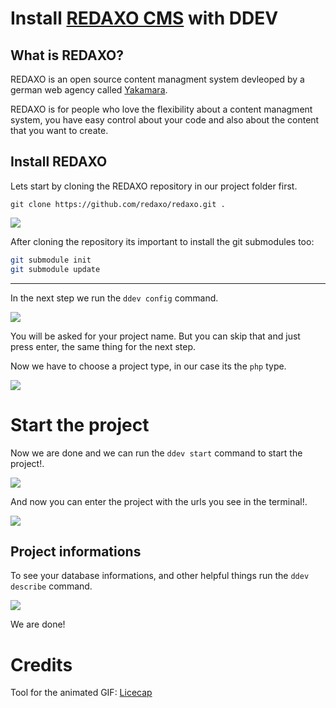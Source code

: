 # Install [REDAXO CMS](https://redaxo.org) with DDEV

## What is REDAXO?

REDAXO is an open source content managment system devleoped by a german web agency called [Yakamara](https://www.yakamara.de/). 

REDAXO is for people who love the flexibility about a content managment system, you have easy control about your code and also about the content that you want to create. 

## Install REDAXO

Lets start by cloning the REDAXO repository in our project folder first.

`git clone https://github.com/redaxo/redaxo.git .`

![](https://raw.githubusercontent.com/crydotsnake/ddev-contrib/master/recipes/install-redaxo-cms-with-ddev/img/clone-repository.gif)

After cloning the repository its important to install the git submodules too:

```bash
git submodule init
git submodule update
```

---

In the next step we run the `ddev config` command.

![](https://github.com/crydotsnake/ddev-contrib/blob/master/recipes/install-redaxo-cms-with-ddev/img/project-name.png?raw=true)

You will be asked for your project name. But you can skip that and 
just press enter, the same thing for the next step.

Now we have to choose a project type, in our case its the `php` type.

![](https://github.com/crydotsnake/ddev-contrib/blob/master/recipes/install-redaxo-cms-with-ddev/img/project-type.png?raw=true)

# Start the project

Now we are done and we can run the `ddev start` command to start the project!.

![](https://github.com/crydotsnake/ddev-contrib/blob/master/recipes/install-redaxo-cms-with-ddev/img/project-start.gif?raw=true)

And now you can enter the project with the urls you see in the terminal!.

![](https://github.com/crydotsnake/ddev-contrib/blob/master/recipes/install-redaxo-cms-with-ddev/img/project.png?raw=true)

## Project informations

To see your database informations, and other helpful things run the `ddev describe` command.

![](https://github.com/crydotsnake/ddev-contrib/blob/master/recipes/install-redaxo-cms-with-ddev/img/project-informations.png?raw=true)

We are done!

# Credits

Tool for the animated GIF: [Licecap](https://www.cockos.com/licecap/)